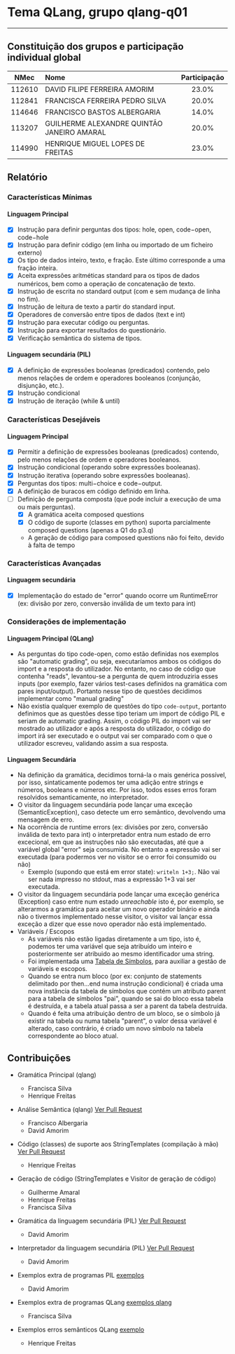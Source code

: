 # Tema **QLang**, grupo **qlang-q01**
-----

## Constituição dos grupos e participação individual global

| NMec | Nome | Participação |
|:---:|:---|:---:|
| 112610 | DAVID FILIPE FERREIRA AMORIM | 23.0% |
| 112841 | FRANCISCA FERREIRA PEDRO SILVA | 20.0% |
| 114646 | FRANCISCO BASTOS ALBERGARIA | 14.0% |
| 113207 | GUILHERME ALEXANDRE QUINTÃO JANEIRO AMARAL | 20.0% |
| 114990 | HENRIQUE MIGUEL LOPES DE FREITAS | 23.0% |

## Relatório

### Características Mínimas

#### Linguagem Principal

- [x] Instrução para definir perguntas dos tipos: hole, open, code−open, code−hole
- [x] Instrução para definir código (em linha ou importado de um ficheiro externo)
- [x] Os tipo de dados inteiro, texto, e fração. Este último corresponde a uma fração inteira.
- [x] Aceita expressões aritméticas standard para os tipos de dados numéricos, bem como a operação de concatenação de texto.
- [x] Instrução de escrita no standard output (com e sem mudança de linha no fim).
- [x] Instrução de leitura de texto a partir do standard input.
- [x] Operadores de conversão entre tipos de dados (text e int)
- [x] Instrução para executar código ou perguntas.
- [x] Instrução para exportar resultados do questionário.
- [x] Verificação semântica do sistema de tipos.

#### Linguagem secundária (PIL)

- [x] A definição de expressões booleanas (predicados) contendo, pelo menos relações de ordem e operadores booleanos (conjunção, disjunção, etc.).
- [x] Instrução condicional
- [x] Instrução de iteração (while & until)

### Características Desejáveis

#### Linguagem Principal

- [x] Permitir a definição de expressões booleanas (predicados) contendo, pelo menos relações de ordem e operadores booleanos.
- [x] Instrução condicional (operando sobre expressões booleanas).
- [x] Instrução iterativa (operando sobre expressões booleanas).
- [x] Perguntas dos tipos: multi−choice e code−output.
- [x] A definição de buracos em código definido em linha.
- [ ] Definição de pergunta composta (que pode incluir a execução de uma ou mais perguntas).
    - [x] A gramática aceita composed questions
    - [x] O código de suporte (classes em python) suporta parcialmente composed questions (apenas a Q1 do p3.q)
    - A geração de código para composed questions não foi feito, devido à falta de tempo

### Características Avançadas

#### Linguagem secundária

- [x] Implementação do estado de "error" quando ocorre um RuntimeError (ex: divisão por zero, conversão inválida de um texto para int)


### Considerações de implementação

#### Linguagem Principal (QLang)

- As perguntas do tipo code-open, como estão definidas nos exemplos são "automatic grading", ou seja, executaríamos ambos os códigos do import e a resposta do utilizador. No entanto, no caso de código que contenha "reads", levantou-se a pergunta de quem introduziria esses inputs (por exemplo, fazer vários test-cases definidos na gramática com pares input/output). Portanto nesse tipo de questões decidimos implementar como "manual grading"
- Não existia qualquer exemplo de questões do tipo `code-output`, portanto definimos que as questões desse tipo teriam um import de código PIL e seriam de automatic grading. Assim, o código PIL do import vai ser mostrado ao utilizador e após a resposta do utilizador, o código do import irá ser executado e o output vai ser comparado com o que o utilizador escreveu, validando assim a sua resposta.

#### Linguagem Secundária

- Na definição da gramática, decidimos torná-la o mais genérica possível, por isso, sintaticamente podemos ter uma adição entre strings e números, booleans e números etc. Por isso, todos esses erros foram resolvidos semanticamente, no interpretador.
- O visitor da linguagem secundária pode lançar uma exceção (SemanticException), caso detecte um erro semântico, devolvendo uma mensagem de erro.
- Na ocorrência de runtime errors (ex: divisões por zero, conversão inválida de texto para int) o interpretador entra num estado de erro excecional, em que as instruções não são executadas, até que a variável global "error" seja consumida. No entanto a expressão vai ser executada (para podermos ver no visitor se o error foi consumido ou não)
    - Exemplo (supondo que está em error state): `writeln 1+3;`. Não vai ser nada impresso no stdout, mas a expressão 1+3 vai ser executada.
- O visitor da linguagem secundária pode lançar uma exceção genérica (Exception) caso entre num estado _unreachable_ isto é, por exemplo, se alterarmos a gramática para aceitar um novo operador binário e ainda não o tivermos implementado nesse visitor, o visitor vai lançar essa exceção a dizer que esse novo operador não está implementado.
- Variáveis / Escopos
    - As variáveis não estão ligadas diretamente a um tipo, isto é, podemos ter uma variável que seja atribuído um inteiro e posteriormente ser atribuido ao mesmo identificador uma string.
    - Foi implementada uma [Tabela de Símbolos](./src/SymbolTable.py), para auxiliar a gestão de variáveis e escopos.
    - Quando se entra num bloco (por ex: conjunto de statements delimitado por then...end numa instrução condicional) é criada uma nova instância da tabela de símbolos que contém um atributo parent para a tabela de símbolos "pai", quando se sai do bloco essa tabela é destruída, e a tabela atual passa a ser a parent da tabela destruída.
    - Quando é feita uma atribuição dentro de um bloco, se o símbolo já existir na tabela ou numa tabela "parent", o valor dessa variável é alterado, caso contrário, é criado um novo símbolo na tabela correspondente ao bloco atual.


## Contribuições

- Gramática Principal (qlang)
    - Francisca Silva
    - Henrique Freitas

- Análise Semântica (qlang) [Ver Pull Request](https://github.com/detiuaveiro/qlang-q01/pull/8)
    - Francisco Albergaria
    - David Amorim

- Código (classes) de suporte aos StringTemplates (compilação à mão) [Ver Pull Request](https://github.com/detiuaveiro/qlang-q01/pull/6)
    - Henrique Freitas

- Geração de código (StringTemplates e Visitor de geração de código)
    - Guilherme Amaral
    - Henrique Freitas
    - Francisca Silva

- Gramática da linguagem secundária (PIL) [Ver Pull Request](https://github.com/detiuaveiro/qlang-q01/pull/1)
    - David Amorim

- Interpretador da linguagem secundária (PIL) [Ver Pull Request](https://github.com/detiuaveiro/qlang-q01/pull/1)
    - David Amorim

- Exemplos extra de programas PIL [exemplos](./examples/custom)
    - David Amorim

- Exemplos extra de programas QLang [exemplos qlang](./examples/custom-qlang)
    - Francisca Silva

- Exemplos erros semânticos QLang [exemplo](./examples/semantic-tester.q)
    - Henrique Freitas
